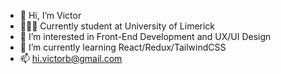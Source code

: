 - 👋 Hi, I’m Victor
- 👨🏻‍🎓 Currently student at University of Limerick
- 👀 I’m interested in Front-End Development and UX/UI Design
- 🌱 I’m currently learning React/Redux/TailwindCSS
- 📫 hi.victorb@gmail.com
